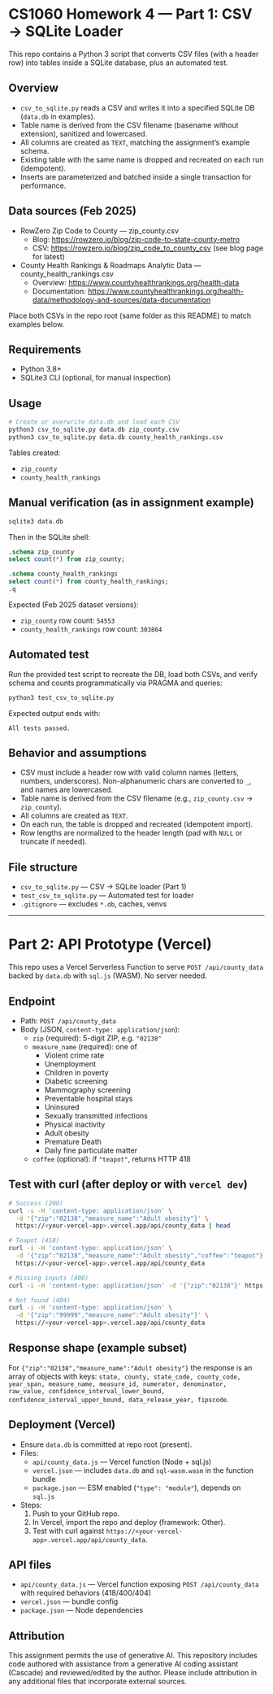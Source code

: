 # CS1060 Homework 4 — Part 1: CSV → SQLite Loader

This repo contains a Python 3 script that converts CSV files (with a header row) into tables inside a SQLite database, plus an automated test.

## Overview
- `csv_to_sqlite.py` reads a CSV and writes it into a specified SQLite DB (`data.db` in examples).
- Table name is derived from the CSV filename (basename without extension), sanitized and lowercased.
- All columns are created as `TEXT`, matching the assignment’s example schema.
- Existing table with the same name is dropped and recreated on each run (idempotent).
- Inserts are parameterized and batched inside a single transaction for performance.

## Data sources (Feb 2025)
- RowZero Zip Code to County — zip_county.csv
  - Blog: https://rowzero.io/blog/zip-code-to-state-county-metro
  - CSV: https://rowzero.io/blog/zip_code_to_county_csv (see blog page for latest)
- County Health Rankings & Roadmaps Analytic Data — county_health_rankings.csv
  - Overview: https://www.countyhealthrankings.org/health-data
  - Documentation: https://www.countyhealthrankings.org/health-data/methodology-and-sources/data-documentation

Place both CSVs in the repo root (same folder as this README) to match examples below.

## Requirements
- Python 3.8+
- SQLite3 CLI (optional, for manual inspection)

## Usage
```bash
# Create or overwrite data.db and load each CSV
python3 csv_to_sqlite.py data.db zip_county.csv
python3 csv_to_sqlite.py data.db county_health_rankings.csv
```

Tables created:
- `zip_county`
- `county_health_rankings`

## Manual verification (as in assignment example)
```bash
sqlite3 data.db
```
Then in the SQLite shell:
```sql
.schema zip_county
select count(*) from zip_county;

.schema county_health_rankings
select count(*) from county_health_rankings;
.q
```
Expected (Feb 2025 dataset versions):
- `zip_county` row count: `54553`
- `county_health_rankings` row count: `303864`

## Automated test
Run the provided test script to recreate the DB, load both CSVs, and verify schema and counts programmatically via PRAGMA and queries:
```bash
python3 test_csv_to_sqlite.py
```
Expected output ends with:
```
All tests passed.
```

## Behavior and assumptions
- CSV must include a header row with valid column names (letters, numbers, underscores). Non-alphanumeric chars are converted to `_`, and names are lowercased.
- Table name is derived from the CSV filename (e.g., `zip_county.csv` → `zip_county`).
- All columns are created as `TEXT`.
- On each run, the table is dropped and recreated (idempotent import).
- Row lengths are normalized to the header length (pad with `NULL` or truncate if needed).

## File structure
- `csv_to_sqlite.py` — CSV → SQLite loader (Part 1)
- `test_csv_to_sqlite.py` — Automated test for loader
- `.gitignore` — excludes `*.db`, caches, venvs

---

# Part 2: API Prototype (Vercel)

This repo uses a Vercel Serverless Function to serve `POST /api/county_data` backed by `data.db` with `sql.js` (WASM). No server needed.

## Endpoint
- Path: `POST /api/county_data`
- Body (JSON, `content-type: application/json`):
  - `zip` (required): 5-digit ZIP, e.g. `"02138"`
  - `measure_name` (required): one of
    - Violent crime rate
    - Unemployment
    - Children in poverty
    - Diabetic screening
    - Mammography screening
    - Preventable hospital stays
    - Uninsured
    - Sexually transmitted infections
    - Physical inactivity
    - Adult obesity
    - Premature Death
    - Daily fine particulate matter
  - `coffee` (optional): if `"teapot"`, returns HTTP 418

## Test with curl (after deploy or with `vercel dev`)
```bash
# Success (200)
curl -s -H 'content-type: application/json' \
  -d '{"zip":"02138","measure_name":"Adult obesity"}' \
  https://<your-vercel-app>.vercel.app/api/county_data | head

# Teapot (418)
curl -i -H 'content-type: application/json' \
  -d '{"zip":"02138","measure_name":"Adult obesity","coffee":"teapot"}' \
  https://<your-vercel-app>.vercel.app/api/county_data

# Missing inputs (400)
curl -i -H 'content-type: application/json' -d '{"zip":"02138"}' https://<your-vercel-app>.vercel.app/api/county_data

# Not found (404)
curl -i -H 'content-type: application/json' \
  -d '{"zip":"99999","measure_name":"Adult obesity"}' \
  https://<your-vercel-app>.vercel.app/api/county_data
```

## Response shape (example subset)
For `{"zip":"02138","measure_name":"Adult obesity"}` the response is an array of objects with keys:
`state, county, state_code, county_code, year_span, measure_name, measure_id, numerator, denominator, raw_value, confidence_interval_lower_bound, confidence_interval_upper_bound, data_release_year, fipscode`.

## Deployment (Vercel)
- Ensure `data.db` is committed at repo root (present).
- Files:
  - `api/county_data.js` — Vercel function (Node + sql.js)
  - `vercel.json` — includes `data.db` and `sql-wasm.wasm` in the function bundle
  - `package.json` — ESM enabled (`"type": "module"`), depends on `sql.js`
- Steps:
  1. Push to your GitHub repo.
  2. In Vercel, import the repo and deploy (framework: Other).
  3. Test with curl against `https://<your-vercel-app>.vercel.app/api/county_data`.

## API files
- `api/county_data.js` — Vercel function exposing `POST /api/county_data` with required behaviors (418/400/404)
- `vercel.json` — bundle config
- `package.json` — Node dependencies

## Attribution
This assignment permits the use of generative AI. This repository includes code authored with assistance from a generative AI coding assistant (Cascade) and reviewed/edited by the author. Please include attribution in any additional files that incorporate external sources.
